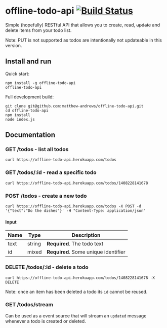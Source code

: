 # offline-todo-api [![Build Status](https://travis-ci.org/matthew-andrews/offline-todo-api.svg?branch=master)](https://travis-ci.org/matthew-andrews/offline-todo-api)

Simple (hopefully) RESTful API that allows you to create, read, ~~update~~ and delete items from your todo list.

Note: PUT is not supported as todos are intentionally not updateable in this version.

## Install and run

Quick start:

```
npm install -g offline-todo-api
offline-todo-api
```

Full development build:

```
git clone git@github.com:matthew-andrews/offline-todo-api.git
cd offline-todo-api
npm install
node index.js
```

## Documentation

### GET /todos - list all todos

```
curl https://offline-todo-api.herokuapp.com/todos
```

### GET /todos/:id - read a specific todo

```
curl https://offline-todo-api.herokuapp.com/todos/1408228141678
```

### POST /todos - create a new todo

```
curl https://offline-todo-api.herokuapp.com/todos -X POST -d '{"text":"Do the dishes"}' -H "Content-Type: application/json"
```

#### Input

Name    | Type      | Description
------- | --------- | ------------------------------------
text    | string    | **Required**. The todo text
id      | mixed     | **Required**. Some unique identifier

### DELETE /todos/:id - delete a todo

```
curl https://offline-todo-api.herokuapp.com/todos/1408228141678 -X DELETE
```

Note: once an item has been deleted a todo its `id` cannot be reused.

### GET /todos/stream

Can be used as a event source that will stream an `updated` message whenever a todo is created or deleted.
